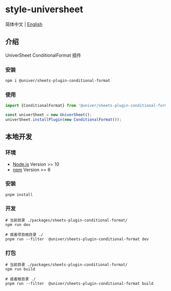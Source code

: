# style-universheet

简体中文 | [English](./README.md)

## 介绍

UniverSheet ConditionalFormat 插件

### 安装

```bash
npm i @univer/sheets-plugin-conditional-format
```

### 使用

```js
import {ConditionalFormat} from '@univer/sheets-plugin-conditional-format'

const univerSheet = new UniverSheet();
univerSheet.installPlugin(new ConditionalFormat());
```

## 本地开发

### 环境

-   [Node.js](https://nodejs.org/en/) Version >= 10
-   [npm](https://www.npmjs.com/) Version >= 6

### 安装

```
pnpm install
```

### 开发

```
# 当前目录 ./packages/sheets-plugin-conditional-format/
npm run dev

# 或者项目根目录 ./
pnpm run --filter  @univer/sheets-plugin-conditional-format dev
```

### 打包

```
# 当前目录 ./packages/sheets-plugin-conditional-format/
npm run build

# 或者根目录 ./
pnpm run --filter  @univer/sheets-plugin-conditional-format build
```
